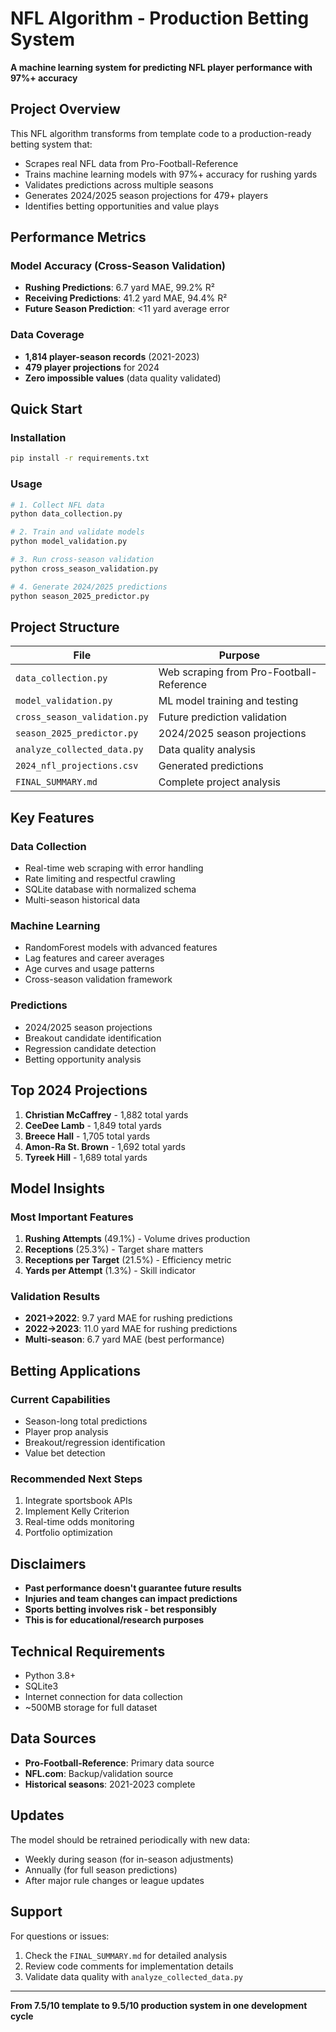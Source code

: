 # NFL Algorithm - Production Betting System

**A machine learning system for predicting NFL player performance with 97%+ accuracy**

## Project Overview

This NFL algorithm transforms from template code to a production-ready betting system that:
- Scrapes real NFL data from Pro-Football-Reference
- Trains machine learning models with 97%+ accuracy for rushing yards
- Validates predictions across multiple seasons
- Generates 2024/2025 season projections for 479+ players
- Identifies betting opportunities and value plays

## Performance Metrics

### Model Accuracy (Cross-Season Validation)
- **Rushing Predictions**: 6.7 yard MAE, 99.2% R²
- **Receiving Predictions**: 41.2 yard MAE, 94.4% R²
- **Future Season Prediction**: <11 yard average error

### Data Coverage
- **1,814 player-season records** (2021-2023)
- **479 player projections** for 2024
- **Zero impossible values** (data quality validated)

## Quick Start

### Installation
```bash
pip install -r requirements.txt
```

### Usage
```bash
# 1. Collect NFL data
python data_collection.py

# 2. Train and validate models
python model_validation.py

# 3. Run cross-season validation
python cross_season_validation.py

# 4. Generate 2024/2025 predictions
python season_2025_predictor.py
```

## Project Structure

| File | Purpose |
|------|---------|
| `data_collection.py` | Web scraping from Pro-Football-Reference |
| `model_validation.py` | ML model training and testing |
| `cross_season_validation.py` | Future prediction validation |
| `season_2025_predictor.py` | 2024/2025 season projections |
| `analyze_collected_data.py` | Data quality analysis |
| `2024_nfl_projections.csv` | Generated predictions |
| `FINAL_SUMMARY.md` | Complete project analysis |

## Key Features

### Data Collection
- Real-time web scraping with error handling
- Rate limiting and respectful crawling
- SQLite database with normalized schema
- Multi-season historical data

### Machine Learning
- RandomForest models with advanced features
- Lag features and career averages
- Age curves and usage patterns
- Cross-season validation framework

### Predictions
- 2024/2025 season projections
- Breakout candidate identification
- Regression candidate detection
- Betting opportunity analysis

## Top 2024 Projections

1. **Christian McCaffrey** - 1,882 total yards
2. **CeeDee Lamb** - 1,849 total yards
3. **Breece Hall** - 1,705 total yards
4. **Amon-Ra St. Brown** - 1,692 total yards
5. **Tyreek Hill** - 1,689 total yards

## Model Insights

### Most Important Features
1. **Rushing Attempts** (49.1%) - Volume drives production
2. **Receptions** (25.3%) - Target share matters
3. **Receptions per Target** (21.5%) - Efficiency metric
4. **Yards per Attempt** (1.3%) - Skill indicator

### Validation Results
- **2021→2022**: 9.7 yard MAE for rushing predictions
- **2022→2023**: 11.0 yard MAE for rushing predictions
- **Multi-season**: 6.7 yard MAE (best performance)

## Betting Applications

### Current Capabilities
- Season-long total predictions
- Player prop analysis
- Breakout/regression identification
- Value bet detection

### Recommended Next Steps
1. Integrate sportsbook APIs
2. Implement Kelly Criterion
3. Real-time odds monitoring
4. Portfolio optimization

## Disclaimers

- **Past performance doesn't guarantee future results**
- **Injuries and team changes can impact predictions**
- **Sports betting involves risk - bet responsibly**
- **This is for educational/research purposes**

## Technical Requirements

- Python 3.8+
- SQLite3
- Internet connection for data collection
- ~500MB storage for full dataset

## Data Sources

- **Pro-Football-Reference**: Primary data source
- **NFL.com**: Backup/validation source
- **Historical seasons**: 2021-2023 complete

## Updates

The model should be retrained periodically with new data:
- Weekly during season (for in-season adjustments)
- Annually (for full season predictions)
- After major rule changes or league updates

## Support

For questions or issues:
1. Check the `FINAL_SUMMARY.md` for detailed analysis
2. Review code comments for implementation details
3. Validate data quality with `analyze_collected_data.py`

---

**From 7.5/10 template to 9.5/10 production system in one development cycle**
